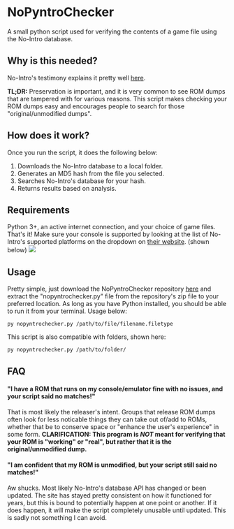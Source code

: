 # NoPyntroChecker
A small python script used for verifying the contents of a game file using the No-Intro database.

## Why is this needed?
No-Intro's testimony explains it pretty well [here](https://no-intro.org/).

**TL;DR:** Preservation is important, and it is very common to see ROM dumps that are tampered with for various reasons. This script makes checking your ROM dumps easy and encourages people to search for those "original/unmodified dumps".
## How does it work?
Once you run the script, it does the following below:
1. Downloads the No-Intro database to a local folder.
2. Generates an MD5 hash from the file you selected.
3. Searches No-Intro's database for your hash.
4. Returns results based on analysis.
## Requirements
Python 3+, an active internet connection, and your choice of game files. That's it! Make sure your console is supported by looking at the list of No-Intro's supported platforms on the dropdown on [their website](https://datomatic.no-intro.org/). (shown below)
![](https://raw.githubusercontent.com/dvcky/NoPyntroChecker/master/supported-platforms.png)

## Usage
Pretty simple, just download the NoPyntroChecker repository [here](https://github.com/dvcky/NoPyntroChecker/archive/master.zip) and extract the "nopyntrochecker.py" file from the repository's zip file to your preferred location. As long as you have Python installed, you should be able to run it from your terminal. Usage below: 
```
py nopyntrochecker.py /path/to/file/filename.filetype
```
This script is also compatible with folders, shown here:
```
py nopyntrochecker.py /path/to/folder/
```

## FAQ
#### "I have a ROM that runs on my console/emulator fine with no issues, and your script said no matches!"
That is most likely the releaser's intent. Groups that release ROM dumps often look for less noticable things they can take out of/add to ROMs, whether that be to conserve space or "enhance the user's experience" in some form. **CLARIFICATION: This program is _NOT_ meant for verifying that your ROM is "working" or "real", but rather that it is the original/unmodified dump.**
#### "I am confident that my ROM is unmodified, but your script still said no matches!"
Aw shucks. Most likely No-Intro's database API has changed or been updated. The site has stayed pretty consistent on how it functioned for years, but this is bound to potentially happen at one point or another. If it does happen, it will make the script completely unusable until updated. This is sadly not something I can avoid.
